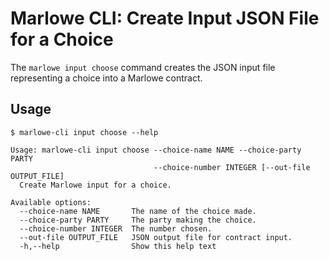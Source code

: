 # Marlowe CLI: Create Input JSON File for a Choice

The `marlowe input choose` command creates the JSON input file representing a choice into a Marlowe contract.


## Usage

    $ marlowe-cli input choose --help
    
    Usage: marlowe-cli input choose --choice-name NAME --choice-party PARTY
                                    --choice-number INTEGER [--out-file OUTPUT_FILE]
      Create Marlowe input for a choice.
    
    Available options:
      --choice-name NAME       The name of the choice made.
      --choice-party PARTY     The party making the choice.
      --choice-number INTEGER  The number chosen.
      --out-file OUTPUT_FILE   JSON output file for contract input.
      -h,--help                Show this help text
